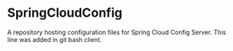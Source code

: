 # SpringCloudConfig
A repository hosting configuration files for Spring Cloud Config Server.
This line was added in git bash client.
